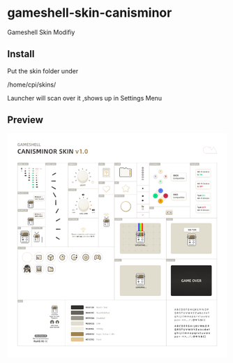 # gameshell-skin-canisminor
Gameshell Skin Modifiy

## Install

Put the skin folder under

/home/cpi/skins/

Launcher will scan over it ,shows up in Settings Menu


## Preview

![](https://github.com/canisminor1990/gameshell-skin-canisminor/blob/master/preview.png?raw=true)

